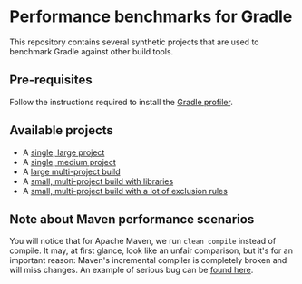 # Performance benchmarks for Gradle

This repository contains several synthetic projects that are used to benchmark Gradle against other build tools.

## Pre-requisites

Follow the instructions required to install the [Gradle profiler](https://github.com/gradle/gradle-profiler).

## Available projects

- A [single, large project](single-large-project)
- A [single, medium project](single-medium-project)
- A [large multi-project build](large-multiproject)
- A [small, multi-project build with libraries](api-vs-impl-small)
- A [small, multi-project build with a lot of exclusion rules](exclude-merging)

## Note about Maven performance scenarios

You will notice that for Apache Maven, we run `clean compile` instead of compile. It may, at first glance, look like
an unfair comparison, but it's for an important reason: Maven's incremental compiler is completely broken and will miss changes. An example of serious bug can be [found here](https://issues.apache.org/jira/browse/MCOMPILER-209).


